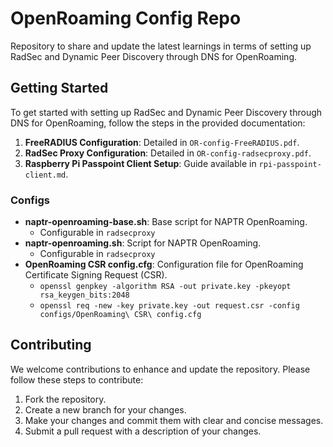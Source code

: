 # OpenRoaming Config Repo

Repository to share and update the latest learnings in terms of setting up RadSec and Dynamic Peer Discovery through DNS for OpenRoaming.

## Getting Started

To get started with setting up RadSec and Dynamic Peer Discovery through DNS for OpenRoaming, follow the steps in the provided documentation:

1. **FreeRADIUS Configuration**: Detailed in `OR-config-FreeRADIUS.pdf`.
2. **RadSec Proxy Configuration**: Detailed in `OR-config-radsecproxy.pdf`.
3. **Raspberry Pi Passpoint Client Setup**: Guide available in `rpi-passpoint-client.md`.

### Configs

- **naptr-openroaming-base.sh**: Base script for NAPTR OpenRoaming.
  - Configurable in `radsecproxy` 
- **naptr-openroaming.sh**: Script for NAPTR OpenRoaming. 
  - Configurable in `radsecproxy` 
- **OpenRoaming CSR config.cfg**: Configuration file for OpenRoaming Certificate Signing Request (CSR).
  - `openssl genpkey -algorithm RSA -out private.key -pkeyopt rsa_keygen_bits:2048`
  - `openssl req -new -key private.key -out request.csr -config configs/OpenRoaming\ CSR\ config.cfg`

## Contributing

We welcome contributions to enhance and update the repository. Please follow these steps to contribute:

1. Fork the repository.
2. Create a new branch for your changes.
3. Make your changes and commit them with clear and concise messages.
4. Submit a pull request with a description of your changes.